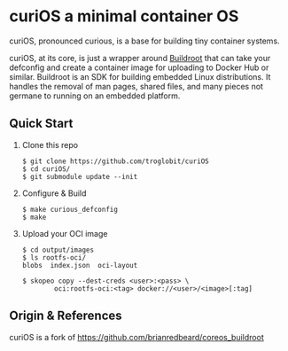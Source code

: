 # curiOS a minimal container OS

curiOS, pronounced curious, is a base for building tiny container systems.

curiOS, at its core, is just a wrapper around [Buildroot][0] that can take
your defconfig and create a container image for uploading to Docker Hub or
similar.  Buildroot is an SDK for building embedded Linux distributions.  It
handles the removal of man pages, shared files, and many pieces not germane
to running on an embedded platform.

## Quick Start

 1. Clone this repo

        $ git clone https://github.com/troglobit/curiOS
        $ cd curiOS/
        $ git submodule update --init

 2. Configure & Build

        $ make curious_defconfig
        $ make

 3. Upload your OCI image

        $ cd output/images
        $ ls rootfs-oci/
        blobs  index.json  oci-layout

        $ skopeo copy --dest-creds <user>:<pass> \
                oci:rootfs-oci:<tag> docker://<user>/<image>[:tag]

## Origin & References

curiOS is a fork of https://github.com/brianredbeard/coreos_buildroot

[0]: https://buildroot.org
